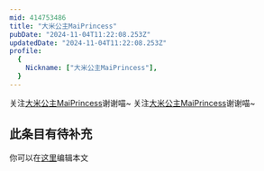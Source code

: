 ```yaml
---
mid: 414753486
title: "大米公主MaiPrincess"
pubDate: "2024-11-04T11:22:08.253Z"
updatedDate: "2024-11-04T11:22:08.253Z"
profile:
  {
    Nickname: ["大米公主MaiPrincess"],
  }
---
```


关注[大米公主MaiPrincess](https://space.bilibili.com/414753486)谢谢喵~ 关注[大米公主MaiPrincess](https://space.bilibili.com/414753486)谢谢喵~

## 此条目有待补充
你可以在[这里](https://github.com/Yuhanawa/VTuber.ICU-Content/edit/master/v/大米公主MaiPrincess/index.md)编辑本文
